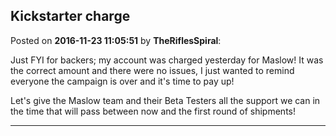 ## Kickstarter charge
Posted on **2016-11-23 11:05:51** by **TheRiflesSpiral**:

Just FYI for backers; my account was charged yesterday for Maslow! It was the correct amount and there were no issues, I just wanted to remind everyone the campaign is over and it's time to pay up!

Let's give the Maslow team and their Beta Testers all the support we can in the time that will pass between now and the first round of shipments!

---

